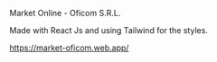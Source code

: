 Market Online - Oficom S.R.L.

Made with React Js and using Tailwind for the styles.

https://market-oficom.web.app/  
